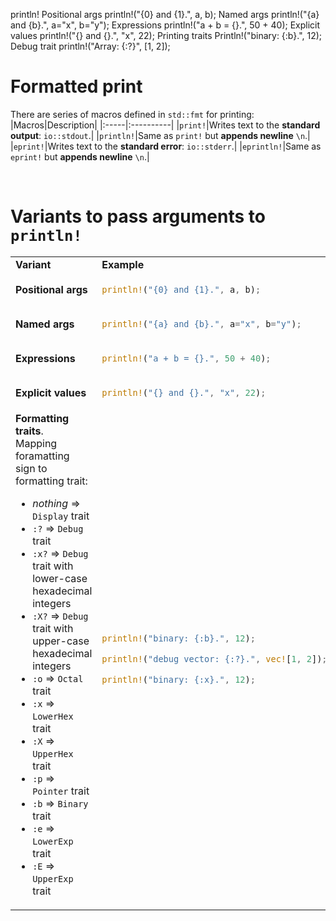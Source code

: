 println!
Positional args	println!("{0} and {1}.", a, b);
Named args	println!("{a} and {b}.", a="x", b="y");
Expressions	println!("a + b = {}.", 50 + 40);
Explicit values	println!("{} and {}.", "x", 22);
Printing traits	Println!("binary: {:b}.", 12);
Debug trait	println!("Array: {:?}", [1, 2]);

# Formatted print
There are series of macros defined in ``std::fmt`` for printing:
|Macros|Description|
|:-----|:----------|
|``print!``|Writes text to the **standard output**: ``io::stdout``.|
|``println!``|Same as ``print!`` but **appends newline** ``\n``.|
|``eprint!``|Writes text to the **standard error**: ``io::stderr``.|
|``eprintln!``|Same as ``eprint!`` but **appends newline** ``\n``.|

<br>

# Variants to pass arguments to ``println!``
<table>
<tr>
<td> <b>Variant</b> </td> <td> <b>Example</b> </td>
</tr>
<tr></tr>
<tr>
<td> <b>Positional args</b> </td> 
<td>

```Rust
println!("{0} and {1}.", a, b);
```

</td>
</tr>
<tr></tr>
<tr>
<td><b>Named args</b></td>
<td>

```Rust
println!("{a} and {b}.", a="x", b="y");
```

</td>
</tr>
<tr></tr>
<tr>
<td><b>Expressions</b></td>
<td>

```Rust
println!("a + b = {}.", 50 + 40);
```

</td>
</tr>
<tr></tr>
<tr>
<td><b>Explicit values</b></td>
<td>

```Rust
println!("{} and {}.", "x", 22);
```

</td>
</tr>
<tr></tr>
<tr>
<td><b>Formatting traits</b>.

<br>
Mapping foramatting sign to formatting trait:

<br>
<ul>
<li><i>nothing</i> ⇒ <code>Display</code> trait</li>
<li><code>:?</code> ⇒ <code>Debug</code> trait</li>
<li><code>:x?</code> ⇒ <code>Debug</code> trait with lower-case hexadecimal integers</li>
<li><code>:X?</code> ⇒ <code>Debug</code> trait with upper-case hexadecimal integers</li>
<li><code>:o</code> ⇒ <code>Octal</code> trait</li>
<li><code>:x</code> ⇒ <code>LowerHex</code> trait</li>
<li><code>:X</code> ⇒ <code>UpperHex</code> trait</li>
<li><code>:p</code> ⇒ <code>Pointer</code> trait</li>
<li><code>:b</code> ⇒ <code>Binary</code> trait</li>
<li><code>:e</code> ⇒ <code>LowerExp</code> trait</li>
<li><code>:E</code> ⇒ <code>UpperExp</code> trait</li>
</ul>
</td>
<td>

```Rust
println!("binary: {:b}.", 12);
```

```Rust
println!("debug vector: {:?}.", vec![1, 2]);
```

```Rust
println!("binary: {:x}.", 12);
```

</td>
</tr>
</table>



